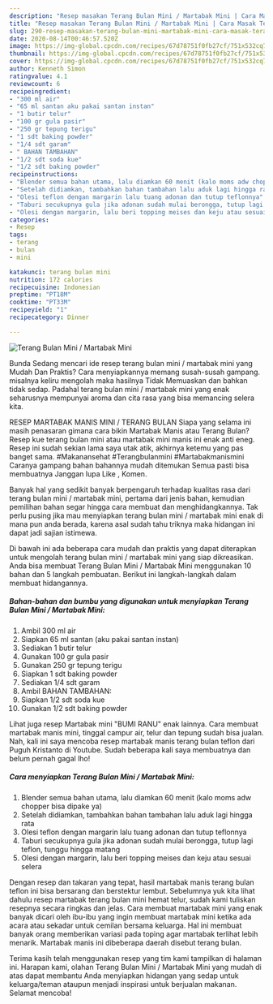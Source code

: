 ```yaml
---
description: "Resep masakan Terang Bulan Mini / Martabak Mini | Cara Masak Terang Bulan Mini / Martabak Mini Yang Enak dan Simpel"
title: "Resep masakan Terang Bulan Mini / Martabak Mini | Cara Masak Terang Bulan Mini / Martabak Mini Yang Enak dan Simpel"
slug: 290-resep-masakan-terang-bulan-mini-martabak-mini-cara-masak-terang-bulan-mini-martabak-mini-yang-enak-dan-simpel
date: 2020-08-14T00:46:57.520Z
image: https://img-global.cpcdn.com/recipes/67d78751f0fb27cf/751x532cq70/terang-bulan-mini-martabak-mini-foto-resep-utama.jpg
thumbnail: https://img-global.cpcdn.com/recipes/67d78751f0fb27cf/751x532cq70/terang-bulan-mini-martabak-mini-foto-resep-utama.jpg
cover: https://img-global.cpcdn.com/recipes/67d78751f0fb27cf/751x532cq70/terang-bulan-mini-martabak-mini-foto-resep-utama.jpg
author: Kenneth Simon
ratingvalue: 4.1
reviewcount: 6
recipeingredient:
- "300 ml air"
- "65 ml santan aku pakai santan instan"
- "1 butir telur"
- "100 gr gula pasir"
- "250 gr tepung terigu"
- "1 sdt baking powder"
- "1/4 sdt garam"
- " BAHAN TAMBAHAN"
- "1/2 sdt soda kue"
- "1/2 sdt baking powder"
recipeinstructions:
- "Blender semua bahan utama, lalu diamkan 60 menit (kalo moms adw chopper bisa dipake ya)"
- "Setelah didiamkan, tambahkan bahan tambahan lalu aduk lagi hingga rata"
- "Olesi teflon dengan margarin lalu tuang adonan dan tutup teflonnya"
- "Taburi secukupnya gula jika adonan sudah mulai berongga, tutup lagi teflon, tunggu hingga matang"
- "Olesi dengan margarin, lalu beri topping meises dan keju atau sesuai selera"
categories:
- Resep
tags:
- terang
- bulan
- mini

katakunci: terang bulan mini 
nutrition: 172 calories
recipecuisine: Indonesian
preptime: "PT18M"
cooktime: "PT33M"
recipeyield: "1"
recipecategory: Dinner

---
```



![Terang Bulan Mini / Martabak Mini](https://img-global.cpcdn.com/recipes/67d78751f0fb27cf/751x532cq70/terang-bulan-mini-martabak-mini-foto-resep-utama.jpg)

Bunda Sedang mencari ide resep terang bulan mini / martabak mini yang Mudah Dan Praktis? Cara menyiapkannya memang susah-susah gampang. misalnya keliru mengolah maka hasilnya Tidak Memuaskan dan bahkan tidak sedap. Padahal terang bulan mini / martabak mini yang enak seharusnya mempunyai aroma dan cita rasa yang bisa memancing selera kita.

RESEP MARTABAK MANIS MINI / TERANG BULAN Siapa yang selama ini masih penasaran gimana cara bikin Martabak Manis atau Terang Bulan? Resep kue terang bulan mini atau martabak mini manis ini enak anti eneg. Resep ini sudah sekian lama saya utak atik, akhirnya ketemu yang pas banget sama. #Makanansehat #Terangbulanmini #Martabakmanismini Caranya gampang bahan bahannya mudah ditemukan Semua pasti bisa membuatnya Janggan lupa Like , Komen.

Banyak hal yang sedikit banyak berpengaruh terhadap kualitas rasa dari terang bulan mini / martabak mini, pertama dari jenis bahan, kemudian pemilihan bahan segar hingga cara membuat dan menghidangkannya. Tak perlu pusing jika mau menyiapkan terang bulan mini / martabak mini enak di mana pun anda berada, karena asal sudah tahu triknya maka hidangan ini dapat jadi sajian istimewa.


Di bawah ini ada beberapa cara mudah dan praktis yang dapat diterapkan untuk mengolah terang bulan mini / martabak mini yang siap dikreasikan. Anda bisa membuat Terang Bulan Mini / Martabak Mini menggunakan 10 bahan dan 5 langkah pembuatan. Berikut ini langkah-langkah dalam membuat hidangannya.

<!--inarticleads1-->

##### Bahan-bahan dan bumbu yang digunakan untuk menyiapkan Terang Bulan Mini / Martabak Mini:

1. Ambil 300 ml air
1. Siapkan 65 ml santan (aku pakai santan instan)
1. Sediakan 1 butir telur
1. Gunakan 100 gr gula pasir
1. Gunakan 250 gr tepung terigu
1. Siapkan 1 sdt baking powder
1. Sediakan 1/4 sdt garam
1. Ambil  BAHAN TAMBAHAN:
1. Siapkan 1/2 sdt soda kue
1. Gunakan 1/2 sdt baking powder


Lihat juga resep Martabak mini &#34;BUMI RANU&#34; enak lainnya. Cara membuat martabak manis mini, tinggal campur air, telur dan tepung sudah bisa jualan. Nah, kali ini saya mencoba resep martabak manis terang bulan teflon dari Puguh Kristanto di Youtube. Sudah beberapa kali saya membuatnya dan belum pernah gagal lho! 

<!--inarticleads2-->

##### Cara menyiapkan Terang Bulan Mini / Martabak Mini:

1. Blender semua bahan utama, lalu diamkan 60 menit (kalo moms adw chopper bisa dipake ya)
1. Setelah didiamkan, tambahkan bahan tambahan lalu aduk lagi hingga rata
1. Olesi teflon dengan margarin lalu tuang adonan dan tutup teflonnya
1. Taburi secukupnya gula jika adonan sudah mulai berongga, tutup lagi teflon, tunggu hingga matang
1. Olesi dengan margarin, lalu beri topping meises dan keju atau sesuai selera


Dengan resep dan takaran yang tepat, hasil martabak manis terang bulan teflon ini bisa bersarang dan berstektur lembut. Sebelumnya yuk kita lihat dahulu resep martabak terang bulan mini hemat telur, sudah kami tuliskan resepnya secara ringkas dan jelas. Cara membuat martabak mini yang enak banyak dicari oleh ibu-ibu yang ingin membuat martabak mini ketika ada acara atau sekadar untuk cemilan bersama keluarga. Hal ini membuat banyak orang memberikan variasi pada toping agar martabak terlihat lebih menarik. Martabak manis ini dibeberapa daerah disebut terang bulan. 

Terima kasih telah menggunakan resep yang tim kami tampilkan di halaman ini. Harapan kami, olahan Terang Bulan Mini / Martabak Mini yang mudah di atas dapat membantu Anda menyiapkan hidangan yang sedap untuk keluarga/teman ataupun menjadi inspirasi untuk berjualan makanan. Selamat mencoba!
